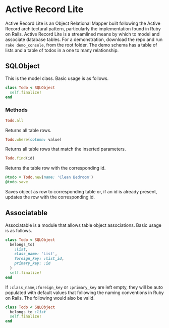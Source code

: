 # Active Record Lite

Active Record Lite is an Object Relational Mapper built following the Active
Record architectural pattern, particularly the implementation found in Ruby
on Rails. Active Record Lite is a streamlined means by which to model and
associate database tables. For a demonstration, download the repo and run `rake demo_console`, from the root folder. The demo schema has a table of lists and a table of todos in a one to many relationship.

## SQLObject

This is the model class. Basic usage is as follows.
```ruby
class Todo < SQLObject
  self.finalize!
end
```
### Methods
```ruby
Todo.all
```
Returns all table rows.

```ruby
Todo.where(column: value)
```
Returns all table rows that match the inserted parameters.

```ruby
Todo.find(id)
```
Returns the table row with the corresponding id.

```ruby
@todo = Todo.new(name: 'Clean Bedroom')
@todo.save
```
Saves object as row to corresponding table or, if an id is already present, updates the row with the corresponding id.

## Associatable

Associatable is a module that allows table object associations. Basic usage is as follows.
```ruby
class Todo < SQLObject
  belongs_to(
    :list,
    class_name: 'List',
    foreign_key: :list_id,
    primary_key: :id
  )
  self.finalize!
end
```
If `:class_name`,`:foreign_key` or `:primary_key` are left empty, they will be auto populated with default values that following the naming conventions in Ruby on Rails. The following would also be valid.
```ruby
class Todo < SQLObject
  belongs_to :list
  self.finalize!
end
```
